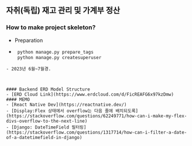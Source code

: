 ## 자취(독립) 재고 관리 및 가계부 정산

### How to make project skeleton?
- Preparation
- ```python
   python manage.py prepare_tags
   python manage.py createsuperuser
```
- 2023년 6월~7월경.   



#### Backend ERD Model Structure
- [ERD Cloud Link](https://www.erdcloud.com/d/FicREAFG6x97kzDmw)
#### MEMO
- [React Native Dev](https://reactnative.dev/)
- [Display:Flex 상태에서 overflow는 다음 줄에 배치되도록](https://stackoverflow.com/questions/62249771/how-can-i-make-my-flex-divs-overflow-to-the-next-line)
- [Django: DateTimeField 필터링](https://stackoverflow.com/questions/1317714/how-can-i-filter-a-date-of-a-datetimefield-in-django)
